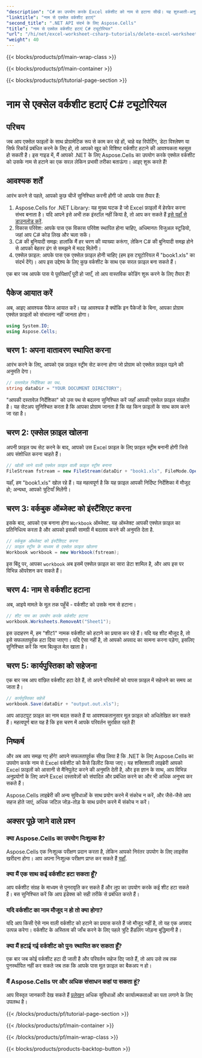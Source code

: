 ```yaml
---
"description": "C# का उपयोग करके Excel वर्कशीट को नाम से हटाना सीखें। यह शुरुआती-अनुकूल ट्यूटोरियल आपको Aspose.Cells for .NET के साथ चरण-दर-चरण मार्गदर्शन करता है।"
"linktitle": "नाम से एक्सेल वर्कशीट हटाएं"
"second_title": ".NET API संदर्भ के लिए Aspose.Cells"
"title": "नाम से एक्सेल वर्कशीट हटाएं C# ट्यूटोरियल"
"url": "/hi/net/excel-worksheet-csharp-tutorials/delete-excel-worksheet-by-name-csharp-tutorial/"
"weight": 40
---
```


{{< blocks/products/pf/main-wrap-class >}}

{{< blocks/products/pf/main-container >}}

{{< blocks/products/pf/tutorial-page-section >}}

# नाम से एक्सेल वर्कशीट हटाएं C# ट्यूटोरियल

## परिचय

जब आप एक्सेल फाइलों के साथ प्रोग्रामेटिक रूप से काम कर रहे हों, चाहे वह रिपोर्टिंग, डेटा विश्लेषण या सिर्फ रिकॉर्ड प्रबंधित करने के लिए हो, तो आपको खुद को विशिष्ट वर्कशीट हटाने की आवश्यकता महसूस हो सकती है। इस गाइड में, मैं आपको .NET के लिए Aspose.Cells का उपयोग करके एक्सेल वर्कशीट को उसके नाम से हटाने का एक सरल लेकिन प्रभावी तरीका बताऊंगा। आइए शुरू करते हैं!

## आवश्यक शर्तें

आरंभ करने से पहले, आपको कुछ चीजें सुनिश्चित करनी होंगी जो आपके पास तैयार हैं:

1. Aspose.Cells for .NET Library: यह मुख्य घटक है जो Excel फ़ाइलों में हेरफेर करना संभव बनाता है। यदि आपने इसे अभी तक इंस्टॉल नहीं किया है, तो आप कर सकते हैं [इसे यहाँ से डाउनलोड करें](https://releases.aspose.com/cells/net/).
2. विकास परिवेश: आपके पास एक विकास परिवेश स्थापित होना चाहिए, अधिमानतः विजुअल स्टूडियो, जहां आप C# कोड लिख और चला सकें।
3. C# की बुनियादी समझ: हालांकि मैं हर चरण की व्याख्या करूंगा, लेकिन C# की बुनियादी समझ होने से आपको बेहतर ढंग से समझने में मदद मिलेगी।
4. एक्सेल फ़ाइल: आपके पास एक एक्सेल फ़ाइल होनी चाहिए (हम इस ट्यूटोरियल में "book1.xls" का संदर्भ देंगे)। आप इस उद्देश्य के लिए कुछ वर्कशीट के साथ एक सरल फ़ाइल बना सकते हैं।

एक बार जब आपके पास ये पूर्वापेक्षाएँ पूरी हो जाएँ, तो आप वास्तविक कोडिंग शुरू करने के लिए तैयार हैं!

## पैकेज आयात करें

अब, आइए आवश्यक पैकेज आयात करें। यह आवश्यक है क्योंकि इन पैकेजों के बिना, आपका प्रोग्राम एक्सेल फ़ाइलों को संभालना नहीं जानता होगा।

```csharp
using System.IO;
using Aspose.Cells;
```

## चरण 1: अपना वातावरण स्थापित करना

आरंभ करने के लिए, आपको एक फ़ाइल स्ट्रीम सेट करना होगा जो प्रोग्राम को एक्सेल फ़ाइल पढ़ने की अनुमति देगा।

```csharp
// दस्तावेज़ निर्देशिका का पथ.
string dataDir = "YOUR DOCUMENT DIRECTORY";
```

"आपकी दस्तावेज़ निर्देशिका" को उस पथ से बदलना सुनिश्चित करें जहाँ आपकी एक्सेल फ़ाइल संग्रहीत है। यह सेटअप सुनिश्चित करता है कि आपका प्रोग्राम जानता है कि वह किन फ़ाइलों के साथ काम करने जा रहा है।

## चरण 2: एक्सेल फ़ाइल खोलना

अपनी फ़ाइल पथ सेट करने के बाद, आपको उस Excel फ़ाइल के लिए फ़ाइल स्ट्रीम बनानी होगी जिसे आप संशोधित करना चाहते हैं।

```csharp
// खोली जाने वाली एक्सेल फ़ाइल वाली फ़ाइल स्ट्रीम बनाना
FileStream fstream = new FileStream(dataDir + "book1.xls", FileMode.Open);
```

यहाँ, हम "book1.xls" खोल रहे हैं। यह महत्वपूर्ण है कि यह फ़ाइल आपकी निर्दिष्ट निर्देशिका में मौजूद हो; अन्यथा, आपको त्रुटियाँ मिलेंगी।

## चरण 3: वर्कबुक ऑब्जेक्ट को इंस्टैंशिएट करना

इसके बाद, आपको एक बनाना होगा `Workbook` ऑब्जेक्ट. यह ऑब्जेक्ट आपकी एक्सेल फ़ाइल का प्रतिनिधित्व करता है और आपको इसकी सामग्री में बदलाव करने की अनुमति देता है.

```csharp
// वर्कबुक ऑब्जेक्ट को इंस्टैंशिएट करना
// फ़ाइल स्ट्रीम के माध्यम से एक्सेल फ़ाइल खोलना
Workbook workbook = new Workbook(fstream);
```

इस बिंदु पर, आपका `workbook` अब इसमें एक्सेल फ़ाइल का सारा डेटा शामिल है, और आप इस पर विभिन्न ऑपरेशन कर सकते हैं।

## चरण 4: नाम से वर्कशीट हटाना

अब, आइये मामले के मूल तक पहुँचें - वर्कशीट को उसके नाम से हटाना। 

```csharp
// शीट नाम का उपयोग करके वर्कशीट हटाना
workbook.Worksheets.RemoveAt("Sheet1");
```

इस उदाहरण में, हम "शीट1" नामक वर्कशीट को हटाने का प्रयास कर रहे हैं। यदि यह शीट मौजूद है, तो इसे सफलतापूर्वक हटा दिया जाएगा। यदि ऐसा नहीं है, तो आपको अपवाद का सामना करना पड़ेगा, इसलिए सुनिश्चित करें कि नाम बिल्कुल मेल खाता है।

## चरण 5: कार्यपुस्तिका को सहेजना

एक बार जब आप वांछित वर्कशीट हटा देते हैं, तो अपने परिवर्तनों को वापस फ़ाइल में सहेजने का समय आ जाता है।

```csharp
// कार्यपुस्तिका सहेजें
workbook.Save(dataDir + "output.out.xls");
```

आप आउटपुट फ़ाइल का नाम बदल सकते हैं या आवश्यकतानुसार मूल फ़ाइल को अधिलेखित कर सकते हैं। महत्वपूर्ण बात यह है कि इस चरण में आपके परिवर्तन सुरक्षित रहते हैं!

## निष्कर्ष

और अब आप समझ गए होंगे! आपने सफलतापूर्वक सीख लिया है कि .NET के लिए Aspose.Cells का उपयोग करके नाम से Excel वर्कशीट को कैसे डिलीट किया जाए। यह शक्तिशाली लाइब्रेरी आपको Excel फ़ाइलों को आसानी से मैनिपुलेट करने की अनुमति देती है, और इस ज्ञान के साथ, आप विभिन्न अनुप्रयोगों के लिए अपने Excel दस्तावेज़ों को संपादित और प्रबंधित करने का और भी अधिक अनुभव कर सकते हैं।

Aspose.Cells लाइब्रेरी की अन्य सुविधाओं के साथ प्रयोग करने में संकोच न करें, और जैसे-जैसे आप सहज होते जाएं, अधिक जटिल जोड़-तोड़ के साथ प्रयोग करने में संकोच न करें।

## अक्सर पूछे जाने वाले प्रश्न

### क्या Aspose.Cells का उपयोग निःशुल्क है?
Aspose.Cells एक निःशुल्क परीक्षण प्रदान करता है, लेकिन आपको निरंतर उपयोग के लिए लाइसेंस खरीदना होगा। आप अपना निःशुल्क परीक्षण प्राप्त कर सकते हैं [यहाँ](https://releases.aspose.com/).

### क्या मैं एक साथ कई वर्कशीट हटा सकता हूँ?
आप वर्कशीट संग्रह के माध्यम से पुनरावृति कर सकते हैं और लूप का उपयोग करके कई शीट हटा सकते हैं। बस सुनिश्चित करें कि आप इंडेक्स को सही तरीके से प्रबंधित करते हैं।

### यदि वर्कशीट का नाम मौजूद न हो तो क्या होगा?
यदि आप किसी ऐसे नाम वाली वर्कशीट को हटाने का प्रयास करते हैं जो मौजूद नहीं है, तो यह एक अपवाद उत्पन्न करेगा। वर्कशीट के अस्तित्व की जाँच करने के लिए पहले त्रुटि हैंडलिंग जोड़ना बुद्धिमानी है।

### क्या मैं हटाई गई वर्कशीट को पुनः स्थापित कर सकता हूँ?
एक बार जब कोई वर्कशीट हटा दी जाती है और परिवर्तन सहेज दिए जाते हैं, तो आप उसे तब तक पुनर्स्थापित नहीं कर सकते जब तक कि आपके पास मूल फ़ाइल का बैकअप न हो।

### मैं Aspose.Cells पर और अधिक संसाधन कहां पा सकता हूं?
आप विस्तृत जानकारी देख सकते हैं [प्रलेखन](https://reference.aspose.com/cells/net/) अधिक सुविधाओं और कार्यात्मकताओं का पता लगाने के लिए उपलब्ध है।

{{< /blocks/products/pf/tutorial-page-section >}}

{{< /blocks/products/pf/main-container >}}

{{< /blocks/products/pf/main-wrap-class >}}

{{< blocks/products/products-backtop-button >}}